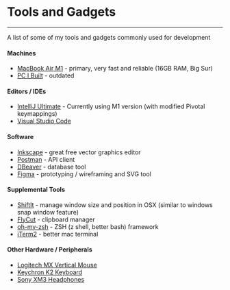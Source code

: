# Tools and Gadgets
---
A list of some of my tools and gadgets commonly used for development

#### Machines ####
- [MacBook Air M1] - primary, very fast and reliable (16GB RAM, Big Sur)
- [PC I Built] - outdated

#### Editors / IDEs ####
- [IntelliJ Ultimate] - Currently using M1 version (with modified Pivotal keymappings)
- [Visual Studio Code]

#### Software ####
- [Inkscape] - great free vector graphics editor
- [Postman] - API client
- [DBeaver] - database tool
- [Figma] - prototyping / wireframing and SVG tool

#### Supplemental Tools ####
- [ShiftIt] - manage window size and position in OSX (similar to windows snap window feature)
- [FlyCut] - clipboard manager
- [oh-my-zsh] - ZSH (z shell, better bash) framework
- [iTerm2] - better mac terminal

#### Other Hardware / Peripherals ####
- [Logitech MX Vertical Mouse]
- [Keychron K2 Keyboard]
- [Sony XM3 Headphones]

[IntelliJ Ultimate]: <https://www.jetbrains.com/idea/>
[Visual Studio Code]: <https://code.visualstudio.com/>
[MacBook Air M1]: <https://support.apple.com/kb/SP825?viewlocale=en_US&locale=en_US>
[PC I Built]: <https://pcpartpicker.com/user/Fastturtle4/saved/>
[Inkscape]: <https://inkscape.org/>
[Postman]: <https://www.postman.com/>
[DBeaver]: <https://dbeaver.io/>
[Figma]: <https://www.figma.com/>
[ShiftIt]: <https://github.com/fikovnik/ShiftIt>
[FlyCut]: <https://apps.apple.com/us/app/flycut-clipboard-manager/id442160987?mt=12>
[Logitech MX Vertical Mouse]: <https://www.logitech.com/en-us/products/mice/mx-vertical-ergonomic-mouse.910-005447.html>
[Keychron K2 Keyboard]: <https://www.keychron.com/products/keychron-k2-wireless-mechanical-keyboard>
[Sony XM3 Headphones]: <https://www.sony.com/electronics/headband-headphones/wh-1000xm3>
[oh-my-zsh]: <https://github.com/ohmyzsh/ohmyzsh>
[iTerm2]: <https://iterm2.com/>
